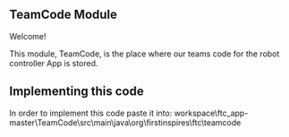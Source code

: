 ## TeamCode Module

Welcome!

This module, TeamCode, is the place where our teams code for the robot
controller App is stored.

## Implementing this code

In order to implement this code paste it into:
workspace\ftc_app-master\TeamCode\src\main\java\org\firstinspires\ftc\teamcode
